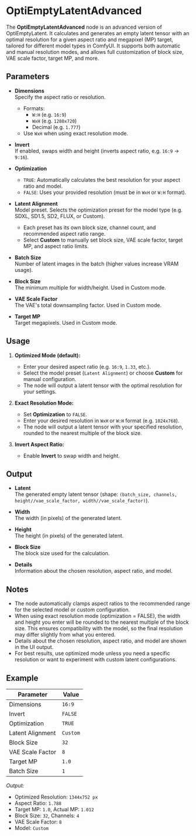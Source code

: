 
# OptiEmptyLatentAdvanced

The **OptiEmptyLatentAdvanced** node is an advanced version of OptiEmptyLatent. It calculates and generates an empty latent tensor with an optimal resolution for a given aspect ratio and megapixel (MP) target, tailored for different model types in ComfyUI. It supports both automatic and manual resolution modes, and allows full customization of block size, VAE scale factor, target MP, and more.

## Parameters

- **Dimensions**  
  Specify the aspect ratio or resolution.
  - Formats:
    - `W:H` (e.g. `16:9`)
    - `WxH` (e.g. `1280x720`)
    - Decimal (e.g. `1.777`)
  - Use `WxH` when using exact resolution mode.

- **Invert**  
  If enabled, swaps width and height (inverts aspect ratio, e.g. `16:9` → `9:16`).

- **Optimization**  
  - `TRUE`: Automatically calculates the best resolution for your aspect ratio and model.
  - `FALSE`: Uses your provided resolution (must be in `WxH` or `W:H` format).

- **Latent Alignment**  
  Model preset. Selects the optimization preset for the model type (e.g. SDXL, SD1.5, SD2, FLUX, or Custom).
  - Each preset has its own block size, channel count, and recommended aspect ratio range.
  - Select **Custom** to manually set block size, VAE scale factor, target MP, and aspect ratio limits.

- **Batch Size**  
  Number of latent images in the batch (higher values increase VRAM usage).

- **Block Size**  
  The minimum multiple for width/height. Used in Custom mode.

- **VAE Scale Factor**  
  The VAE's total downsampling factor. Used in Custom mode.

- **Target MP**  
  Target megapixels. Used in Custom mode.

## Usage

1. **Optimized Mode (default):**
   - Enter your desired aspect ratio (e.g. `16:9`, `1.33`, etc.).
   - Select the model preset (`Latent Alignment`) or choose **Custom** for manual configuration.
   - The node will output a latent tensor with the optimal resolution for your settings.

2. **Exact Resolution Mode:**
   - Set **Optimization** to `FALSE`.
   - Enter your desired resolution in `WxH` or `W:H` format (e.g. `1024x768`).
   - The node will output a latent tensor with your specified resolution, rounded to the nearest multiple of the block size.

3. **Invert Aspect Ratio:**
   - Enable **Invert** to swap width and height.

## Output

- **Latent**  
  The generated empty latent tensor (shape: `(batch_size, channels, height//vae_scale_factor, width//vae_scale_factor)`).

- **Width**  
  The width (in pixels) of the generated latent.

- **Height**  
  The height (in pixels) of the generated latent.

- **Block Size**  
  The block size used for the calculation.

- **Details**  
  Information about the chosen resolution, aspect ratio, and model.

## Notes

- The node automatically clamps aspect ratios to the recommended range for the selected model or custom configuration.
- When using exact resolution mode (optimization = FALSE), the width and height you enter will be rounded to the nearest multiple of the block size. This ensures compatibility with the model, so the final resolution may differ slightly from what you entered.
- Details about the chosen resolution, aspect ratio, and model are shown in the UI output.
- For best results, use optimized mode unless you need a specific resolution or want to experiment with custom latent configurations.

## Example

| Parameter        | Value           |
| ---------------- | --------------- |
| Dimensions       | `16:9`          |
| Invert           | `FALSE`         |
| Optimization     | `TRUE`          |
| Latent Alignment | `Custom`        |
| Block Size       | `32`            |
| VAE Scale Factor | `8`             |
| Target MP        | `1.0`           |
| Batch Size       | `1`             |

_Output:_

- Optimized Resolution: `1344x752 px`
- Aspect Ratio: `1.788`
- Target MP: `1.0`, Actual MP: `1.012`
- Block Size: `32`, Channels: `4`
- VAE Scale Factor: `8`
- Model: `Custom`
